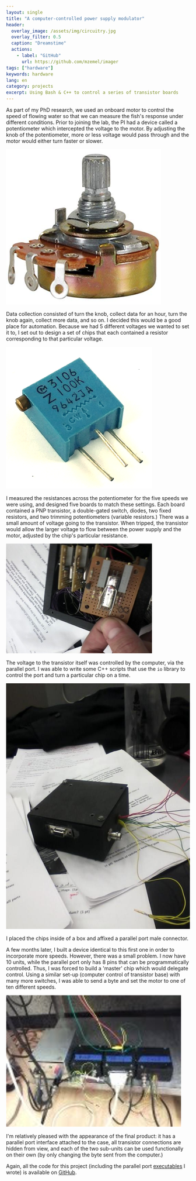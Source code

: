 ```yaml
---
layout: single
title: "A computer-controlled power supply modulator"
header:
  overlay_image: /assets/img/circuitry.jpg
  overlay_filter: 0.5
  caption: "Dreamstime"
  actions:
    - label: "GitHub"
      url: https://github.com/mzemel/imager
tags: ["hardware"]
keywords: hardware
lang: en
category: projects
excerpt: Using Bash & C++ to control a series of transistor boards
---
```



As part of my PhD research, we used an onboard motor to control the speed of flowing water so that we can measure the fish's response under different conditions.  Prior to joining the lab, the PI had a device called a potentiometer which intercepted the voltage to the motor.  By adjusting the knob of the potentiometer, more or less voltage would pass through and the motor would either turn faster or slower.

<img src="assets/img/potentiometer.jpg" />

Data collection consisted of turn the knob, collect data for an hour, turn the knob again, collect more data, and so on.  I decided this would be a good place for automation.  Because we had 5 different voltages we wanted to set it to, I set out to design a set of chips that each contained a resistor corresponding to that particular voltage.

<img src="assets/img/resistor.jpg" />

I measured the resistances across the potentiometer for the five speeds we were using, and designed five boards to match these settings.  Each board contained a PNP transistor, a double-gated switch, diodes, two fixed resistors, and two trimming potentiometers (variable resistors.)  There was a small amount of voltage going to the transistor.  When tripped, the transistor would allow the larger voltage to flow between the power supply and the motor, adjusted by the chip's particular resistance.

<img src="assets/img/imager/1.jpg" />

The voltage to the transistor itself was controlled by the computer, via the parallel port.  I was able to write some C++ scripts that use the `io` library to control the port and turn a particular chip on a time.

<img src="assets/img/imager/2.jpg" />

I placed the chips inside of a box and affixed a parallel port male connector.

A few months later, I built a device identical to this first one in order to incorporate more speeds.  However, there was a small problem.  I now have 10 units, while the parallel port only has 8 pins that can be programmatically controlled.  Thus, I was forced to build a 'master' chip which would delegate control.  Using a similar set-up (computer control of transistor base) with many more switches, I was able to send a byte and set the motor to one of ten different speeds.

<img src="assets/img/imager/3.png" />

I'm relatively pleased with the appearance of the final product: it has a parallel port interface attached to the case, all transistor connections are hidden from view, and each of the two sub-units can be used functionally on their own (by only changing the byte sent from the computer.)

Again, all the code for this project (including the parallel port [executables](https://github.com/mzemel/imager/tree/master/motor) I wrote) is available on [GitHub](https://github.com/mzemel/imager).
